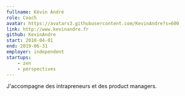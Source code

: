 ```yaml
---
fullname: Kévin André
role: Coach
avatar: https://avatars3.githubusercontent.com/KevinAndre?s=600
link: http://www.kevinandre.fr
github: KevinAndre
start: 2018-04-01
end: 2019-06-31
employer: independent
startups:
    - zen
    - perspectives
---
```


J'accompagne des intrapreneurs et des product managers.
